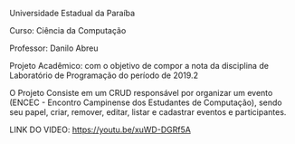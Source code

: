  Universidade Estadual da Paraíba

Curso: Ciência da Computação

Professor: Danilo Abreu

Projeto Acadêmico: com o objetivo de compor a nota da disciplina de Laboratório de Programação do período de 2019.2

O Projeto Consiste em um CRUD responsável por organizar um evento (ENCEC - Encontro Campinense dos Estudantes de Computação),
sendo seu papel, criar, remover, editar, listar e cadastrar eventos e participantes.


LINK DO VIDEO: https://youtu.be/xuWD-DGRf5A
